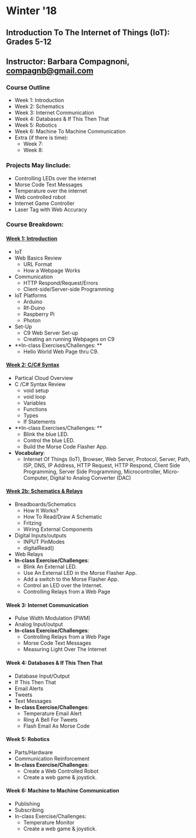 # Winter '18
## Introduction To The Internet of Things (IoT): Grades 5-12
## Instructor: Barbara Compagnoni, compagnb@gmail.com

### Course Outline
* Week 1: Introduction
* Week 2: Schematics
* Week 3: Internet Communication
* Week 4: Databases & If This Then That
* Week 5: Robotics
* Week 6: Machine To Machine Communication
* Extra (if there is time):
    * Week 7:
    * Week 8: 

### Projects May Iinclude:
* Controlling LEDs over the internet
* Morse Code Text Messages
* Temperature over the internet
* Web controlled robot
* Internet Game Controller
* Laser Tag with Web Accuracy


### Course Breakdown:

#### [Week 1: Introduction](wk1.md)
* IoT 
* Web Basics Review
    * URL Format
    * How a Webpage Works
* Communication
    * HTTP Respond/Request/Errors
    * Client-side/Server-side Programming
* IoT Platforms
    * Arduino
    * Rf-Duino
    * Raspberry Pi
    * Photon
* Set-Up
    * C9 Web Server Set-up 
    * Creating an running Webpages on C9 
* **In-class Exercises/Challenges: **
    * Hello World Web Page thru C9.
    
#### [Week 2: C/C# Syntax](wk2.md)  
* Partical Cloud Overview
* C /C# Syntax Review
    * void setup
    * void loop
    * Variables
    * Functions
    * Types
    * If Statements
* **In-class Exercises/Challenges: **
    * Blink the blue LED.
    * Control the blue LED.
    * Build the Morse Code Flasher App.
* **Vocabulary**:
    * Internet Of Things (IoT), Browser, Web Server, Protocol, Server, Path, ISP, DNS, IP Address, HTTP Request, HTTP Respond, Client Side Programming, Server Side Programming, Microcontroller, Micro-Computer, Digital to Analog Converter (DAC)

#### [Week 2b: Schematics & Relays](wk2b.md)
* Breadboards/Schematics
    * How It Works?
    * How To Read/Draw A Schematic
    * Fritzing
    * Wiring External Components
* Digital Inputs/outputs
    * INPUT PinModes
    * digitalRead()
* Web Relays
* **In-class Exercise/Challenges**:
    * Blink An External LED.
    * Use An External LED in the Morse Flasher App.
    * Add a switch to the Morse Flasher App.
    * Control an LED over the Internet.
    * Controlling Relays from a Web Page

#### Week 3: Internet Communication
* Pulse Width Modulation (PWM)
* Analog Input/output
* **In-class Exercise/Challenges**:
    * Controlling Relays from a Web Page
    * Morse Code Text Messages
    * Measuring Light Over The Internet

#### Week 4: Databases & If This Then That
* Database Input/Output
* If This Then That 
* Email Alerts
* Tweets
* Text Messages
* **In-class Exercise/Challenges**:
    * Temperature Email Alert
    * Ring A Bell For Tweets
    * Flash Email As Morse Code

#### Week 5: Robotics
* Parts/Hardware
* Communication Reinforcement
* **In-class Exercise/Challenges**:
    * Create a Web Controlled Robot 
    * Create a web game & joystick.


#### Week 6: Machine to Machine Communication
* Publishing
* Subscribing
* In-class Exercise/Challenges:
    * Temperature Monitor
    * Create a web game & joystick.




